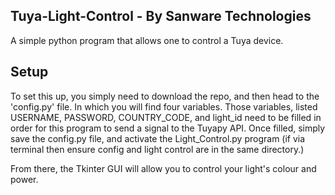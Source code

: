 ## Tuya-Light-Control - By Sanware Technologies

A simple python program that allows one to control a Tuya device.

## Setup

To set this up, you simply need to download the repo, and then head to the 'config.py' file. In which you will find four variables.
Those variables, listed
USERNAME, PASSWORD, COUNTRY_CODE, and light_id need to be filled in order for this program to send a signal to the Tuyapy API.
Once filled, simply save the config.py file, and activate the Light_Control.py program (if via terminal then ensure config and light control are in the same directory.)

From there, the Tkinter GUI will allow you to control your light's colour and power.
